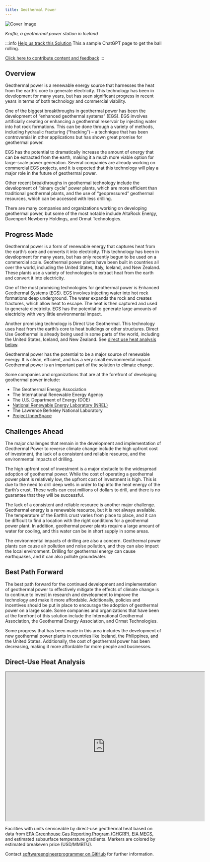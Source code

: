 ```yaml
---
title: Geothermal Power
---
```


![Cover Image](../static/img/geothermal-power.jpg)

_Krafla, a geothermal power station in Iceland_

:::info [Help us track this Solution](contribute)
This a sample ChatGPT page to get the ball rolling.

[Click here to contribute content and feedback](contribute)
:::

## Overview

Geothermal power is a renewable energy source that harnesses the heat from the earth’s core to generate electricity.
This technology has been in development for many years, but has seen significant progress in recent years in terms of both technology and commercial viability.

One of the biggest breakthroughs in geothermal power has been the development of “enhanced geothermal systems” (EGS).
EGS involves artificially creating or enhancing a geothermal reservoir by injecting water into hot rock formations.
This can be done through a variety of methods, including hydraulic fracturing (“fracking”) – a technique that has been controversial in other applications but has shown great promise for geothermal power.

EGS has the potential to dramatically increase the amount of energy that can be extracted from the earth, making it a much more viable option for large-scale power generation.
Several companies are already working on commercial EGS projects, and it is expected that this technology will play a major role in the future of geothermal power.

Other recent breakthroughs in geothermal technology include the development of “binary cycle” power plants, which are more efficient than traditional geothermal plants, and the use of “geopressured” geothermal resources, which can be accessed with less drilling.

There are many companies and organizations working on developing geothermal power, but some of the most notable include AltaRock Energy, Davenport Newberry Holdings, and Ormat Technologies.

## Progress Made

Geothermal power is a form of renewable energy that captures heat from the earth’s core and converts it into electricity.
This technology has been in development for many years, but has only recently begun to be used on a commercial scale.
Geothermal power plants have been built in countries all over the world, including the United States, Italy, Iceland, and New Zealand.
These plants use a variety of technologies to extract heat from the earth and convert it into electricity.

One of the most promising technologies for geothermal power is Enhanced Geothermal Systems (EGS).
EGS involves injecting water into hot rock formations deep underground.
The water expands the rock and creates fractures, which allow heat to escape.
The heat is then captured and used to generate electricity.
EGS has the potential to generate large amounts of electricity with very little environmental impact.

Another promising technology is Direct Use Geothermal.
This technology uses heat from the earth’s core to heat buildings or other structures.
Direct Use Geothermal is already being used in some parts of the world, including the United States, Iceland, and New Zealand.
See [direct use heat analysis below](#direct-use-heat-analysis).

Geothermal power has the potential to be a major source of renewable energy.
It is clean, efficient, and has a very small environmental impact.
Geothermal power is an important part of the solution to climate change.

Some companies and organizations that are at the forefront of developing geothermal power include:

* The Geothermal Energy Association
* The International Renewable Energy Agency
* The U.S. Department of Energy (DOE)
* [National Renewable Energy Laboratory (NREL)](https://www.nrel.gov/geothermal/technologies.html)
* The Lawrence Berkeley National Laboratory
* [Project InnerSpace](https://www.projectinnerspace.org/)

## Challenges Ahead

The major challenges that remain in the development and implementation of Geothermal Power to reverse climate change include the high upfront cost of investment, the lack of a consistent and reliable resource, and the environmental impacts of drilling.

The high upfront cost of investment is a major obstacle to the widespread adoption of geothermal power.
While the cost of operating a geothermal power plant is relatively low, the upfront cost of investment is high.
This is due to the need to drill deep wells in order to tap into the heat energy of the Earth’s crust.
These wells can cost millions of dollars to drill, and there is no guarantee that they will be successful.

The lack of a consistent and reliable resource is another major challenge.
Geothermal energy is a renewable resource, but it is not always available.
The temperature of the Earth’s crust varies from place to place, and it can be difficult to find a location with the right conditions for a geothermal power plant.
In addition, geothermal power plants require a large amount of water for cooling, and this water can be in short supply in some areas.

The environmental impacts of drilling are also a concern.
Geothermal power plants can cause air pollution and noise pollution, and they can also impact the local environment.
Drilling for geothermal energy can cause earthquakes, and it can also pollute groundwater.

## Best Path Forward

The best path forward for the continued development and implementation of geothermal power to effectively mitigate the effects of climate change is to continue to invest in research and development to improve the technology and make it more affordable.
Additionally, policies and incentives should be put in place to encourage the adoption of geothermal power on a large scale.
Some companies and organizations that have been at the forefront of this solution include the International Geothermal Association, the Geothermal Energy Association, and Ormat Technologies.

Some progress that has been made in this area includes the development of new geothermal power plants in countries like Iceland, the Philippines, and the United States.
Additionally, the cost of geothermal power has been decreasing, making it more affordable for more people and businesses.

## Direct-Use Heat Analysis

<iframe src="https://www.google.com/maps/d/u/0/embed?mid=1SwcgV7Ht4k3Dwz2HiRfhXoTxru5dGyE&ehbc=2E312F" width="640" height="480"></iframe>

Facilities with units serviceable by direct-use geothermal heat based on data from [EPA Greenhouse Gas Reporting Program (GHGRP)](https://www.epa.gov/ghgreporting), [EIA MECS](https://www.eia.gov/consumption/manufacturing/), and estimated subsurface temperature gradients.
Markers are colored by estimated breakeven price (USD/MMBTU).

Contact [softwareengineerprogrammer on GitHub](https://github.com/softwareengineerprogrammer) for further information.